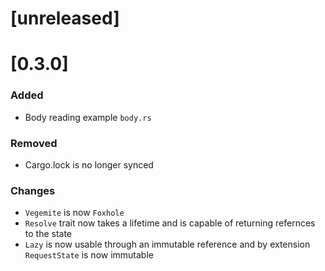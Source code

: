 # [unreleased]

# [0.3.0]

### Added
- Body reading example `body.rs`

### Removed
- Cargo.lock is no longer synced

### Changes 
- `Vegemite` is now `Foxhole`
- `Resolve` trait now takes a lifetime and is capable of returning refernces
  to the state
- `Lazy` is now usable through an immutable reference and by extension
  `RequestState` is now immutable
